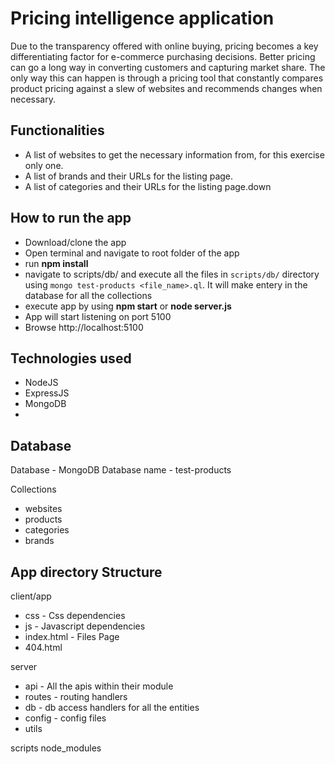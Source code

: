 
# Pricing intelligence application

Due to the transparency offered with online buying, pricing becomes a key differentiating factor for e-commerce purchasing decisions. Better pricing can go a long way in converting customers and capturing market share. The only way this can happen is through a pricing tool that constantly compares product pricing against a slew of websites and recommends changes when necessary.

## Functionalities

-   A list of websites to get the necessary information from, for this exercise only one.
-   A list of brands and their URLs for the listing page.
-   A list of categories and their URLs for the listing page.down
 ## How to run the app
  
  
 - Download/clone the app
 - Open terminal and navigate to root folder of the app
 - run **npm install**
 - navigate to scripts/db/ and execute all the files in `scripts/db/` directory using `mongo test-products <file_name>.ql`. It will make entery in the database for all the collections
 - execute app by using **npm start** or **node server.js**
 - App will start listening on port 5100
 - Browse http://localhost:5100
 
## Technologies used
 - NodeJS
 - ExpressJS
 - MongoDB
 - 
## Database
Database  - MongoDB
Database name - test-products

Collections
 - websites
 - products
 - categories
 - brands

## App directory Structure
client/app

 - css - Css dependencies
 - js - Javascript dependencies
 - index.html - Files Page
 - 404.html

server
 - api - All the apis within their module
 - routes - routing handlers
 - db - db access handlers for all the entities
 - config - config files
 - utils 

scripts 
node_modules

